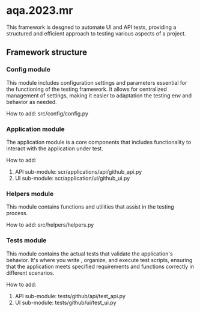 # aqa.2023.mr
This  framework is desgned to automate UI and API tests, providing a structured and efficient approach to testing various aspects of a project. 


## Framework structure
### Config module

This module includes configuration settings and parameters essential for the functioning of the testing framework. It allows for centralized management of settings, making it easier to adaptation the testing env and behavior as needed.

How to add:
src/config/config.py

### Application module
The application module is a core components that includes functionality to interact with the application under test.

How to add:
1. API sub-module: scr/applications/api/github_api.py
2. UI sub-module: scr/application/ui/github_ui.py

### Helpers module
This module contains functions and utilities that assist in the testing process.

How to add: src/helpers/helpers.py

### Tests module
 This module contains the actual tests that validate the application's behavior. It's where you write , organize, and execute test scripts, ensuring that the application meets specified requirements and functions correctly in different scenarios.

How to add:
1. API sub-module: tests/github/api/test_api.py
2. UI sub-module: tests/github/ui/test_ui.py
